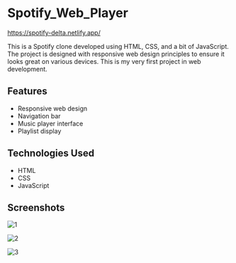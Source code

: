 # Spotify_Web_Player

https://spotify-delta.netlify.app/

This is a Spotify clone developed using HTML, CSS, and a bit of JavaScript. The project is designed with responsive web design principles to ensure it looks great on various devices. This is my very first project in web development.

## Features

- Responsive web design
- Navigation bar
- Music player interface
- Playlist display

## Technologies Used

- HTML
- CSS
- JavaScript

## Screenshots

![1](https://github.com/affancoder/Spotify_Web_Player/assets/113276865/87e6614d-fb2f-4f5d-8a09-6224464fc509)

![2](https://github.com/affancoder/Spotify_Web_Player/assets/113276865/018dd8ea-c264-42fc-8c60-dd73738d6f8d)

![3](https://github.com/affancoder/Spotify_Web_Player/assets/113276865/1eb902ba-cf0d-48e0-923d-99d81f0f204a)
